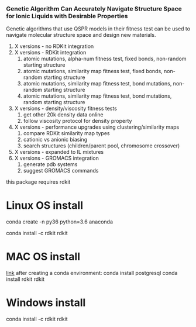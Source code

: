 ### Genetic Algorithm Can Accurately Navigate Structure Space for Ionic Liquids with Desirable Properties

Genetic algorithms that use QSPR models in their fitness test can be used to navigate molecular structure space and design new materials.

1. X versions - no RDKit integration
2. X versions - RDKit integration
    1. atomic mutations, alpha-num fitness test, fixed bonds, non-random starting structure
    2. atomic mutations, similarity map fitness test, fixed bonds, non-random starting structure
    3. atomic mutations, similarity map fitness test, bond mutations, non-random starting structure
    4. atomic mutations, similarity map fitness test, bond mutations, random starting structure
3. X versions - density/viscosity fitness tests
    1. get other 20k density data online
    2. follow viscosity protocol for density property
4. X versions - performance upgrades using clustering/similarity maps
    1. compare RDKit similarity map types
    2. cationic vs anionic biasing
    3. search structures (children/parent pool, chromosome crossover)
5. X versions - expanded to IL mixtures
6. X versions - GROMACS integration
    1. generate pdb systems
    2. suggest GROMACS commands

this package requires rdkit

# Linux OS install

conda create -n py36 python=3.6 anaconda

conda install -c rdkit rdkit

# MAC OS install

[link](http://www.rdkit.org/docs/Install.html)
after creating a conda environment:
conda install postgresql
conda install rdkit rdkit

# Windows install

conda install -c rdkit rdkit


